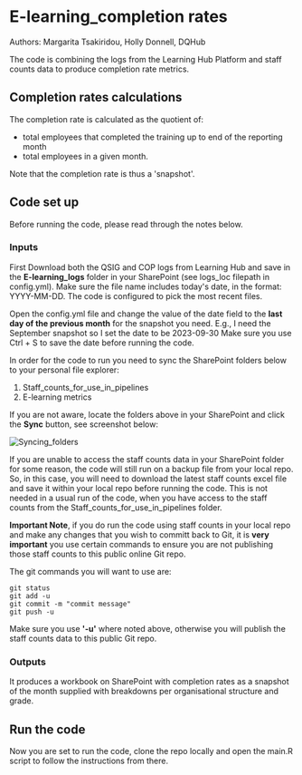 # E-learning_completion rates
Authors: Margarita Tsakiridou, Holly Donnell, DQHub


The code is combining the logs from the Learning Hub Platform and staff counts data
to produce completion rate metrics. 

## Completion rates calculations

The completion rate is calculated as the quotient of:

- total employees that completed the training up to end of the reporting month
- total employees in a given month.

Note that the completion rate is thus a 'snapshot'.


## Code set up
Before running the code, please read through the notes below.

### Inputs
First Download both the QSIG and COP logs from Learning Hub and save in the 
**E-learning_logs** folder in your SharePoint (see logs_loc filepath in config.yml).
Make sure the file name includes today's date, in the format: YYYY-MM-DD.
The code is configured to pick the most recent files.

Open the config.yml file and change the value of the date field to the **last day of the previous month** for the snapshot you need. 
E.g., I need the September snapshot so I set the date to be 2023-09-30
Make sure you use Ctrl + S to save the date before running the code.

In order for the code to run you need to sync the SharePoint folders below
to your personal file explorer:
1. Staff_counts_for_use_in_pipelines
2. E-learning metrics

If you are not aware, locate the folders above in your SharePoint and
click the **Sync** button, see screenshot below:

![Syncing_folders](https://github.com/MQDBPAI/elearning_completion/assets/116284001/77dede89-de68-4e37-8f09-98f322312106)

If you are unable to access the staff counts data in your SharePoint folder 
for some reason, the code will still run on a backup file from your local repo. 
So, in this case, you will need to download the latest staff counts excel file
and save it within your local repo before running the code. This is not needed
in a usual run of the code, when you have access to the staff counts from the 
Staff_counts_for_use_in_pipelines folder.

**Important Note**, if you do run the code using staff counts in your local 
repo and make any changes that you wish to committ back to Git, it is 
**very important** you use certain commands to ensure you are not publishing 
those staff counts to this public online Git repo.

The git commands you will want to use are:
```
git status
git add -u
git commit -m "commit message"
git push -u
```
Make sure you use **'-u'** where noted above, otherwise you will publish the
staff counts data to this public Git repo.


### Outputs
It produces a workbook on SharePoint with completion rates as a snapshot
of the month supplied with breakdowns per organisational structure and grade.


## Run the code

Now you are set to run the code, clone the repo locally and open 
the main.R script to follow the instructions from there.

